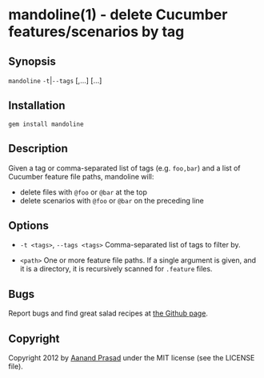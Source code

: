 mandoline(1) - delete Cucumber features/scenarios by tag
========================================================

Synopsis
--------

`mandoline` `-t`|`--tags` <tag>[,<tag>...] <path> [<path>...]

Installation
------------

`gem install mandoline`

Description
-----------

Given a tag or comma-separated list of tags (e.g. `foo,bar`) and a list of Cucumber feature file paths, mandoline will:

- delete files with `@foo` or `@bar` at the top
- delete scenarios with `@foo` or `@bar` on the preceding line

Options
-------

- `-t <tags>`, `--tags <tags>`
  Comma-separated list of tags to filter by.

- `<path>`
  One or more feature file paths. If a single argument is given, and it is a directory, it is recursively scanned for `.feature` files.

Bugs
----

Report bugs and find great salad recipes at [the Github page](https://github.com/aanand/mandoline).

Copyright
---------

Copyright 2012 by [Aanand Prasad](http://aanandprasad.com) under the MIT license (see the LICENSE file).
